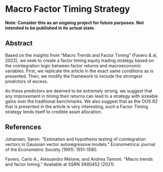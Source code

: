 # Macro Factor Timing Strategy

**Note: Consider this as an ongoing project for future purposes. Not intended to be published in its actual state.**

## Abstract 

Based on the insights from "Macro Trends and Factor Timing" (Favero & al,  2022), we seek to create a factor timing equity trading strategy based on the cointegration logic between factor returns and macroeconomic variables. First, we replicate the article in the exact same conditions as is presented. Then, we modify the framework to include the strongest predictors of excess. 

As these predictors are deemed to be extremely strong, we suggest that any improvement in timing their returns can lead to a strategy with sizeable gains over the traditional benchmarks. We also suggest that as the OOS R2 that is presented in the article is very interesting, such a Factor Timing strategy lends itself to credible asset allocation. 

## References 

Johansen, Søren. "Estimation and hypothesis testing of cointegration vectors in Gaussian vector autoregressive models." Econometrica: journal of the Econometric Society (1991): 1551-1580.

Favero, Carlo A., Alessandro Melone, and Andrea Tamoni. "Macro trends and factor timing." Available at SSRN 3940452 (2021).

